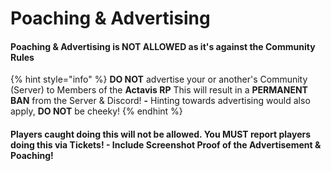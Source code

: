 # Poaching & Advertising

#### Poaching & Advertising is NOT ALLOWED as it's against the Community Rules <a href="#poaching-and-a-dvertising-is-not-allowed-as-its-against-the-community-rules" id="poaching-and-a-dvertising-is-not-allowed-as-its-against-the-community-rules"></a>

{% hint style="info" %}
**DO NOT** advertise your or another's Community (Server) to Members of the **Actavis RP** This will result in a **PERMANENT BAN** from the Server & Discord! **-** Hinting towards advertising would also apply, **DO NOT** be cheeky!
{% endhint %}

#### Players caught doing this will not be allowed. You **MUST** report players doing this **via Tickets! -** Include Screenshot Proof of the Advertisement & Poaching! <a href="#players-caught-doing-this-will-not-be-allowed.-you-must-report-players-doing-this-via-tickets-includ" id="players-caught-doing-this-will-not-be-allowed.-you-must-report-players-doing-this-via-tickets-includ"></a>
